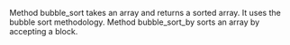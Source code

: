 Method bubble_sort takes an array and returns a sorted array. It uses the bubble sort methodology.
Method bubble_sort_by sorts an array by accepting a block.
